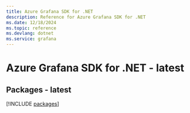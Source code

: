 ```yaml
---
title: Azure Grafana SDK for .NET
description: Reference for Azure Grafana SDK for .NET
ms.date: 12/18/2024
ms.topic: reference
ms.devlang: dotnet
ms.service: grafana
---
```

# Azure Grafana SDK for .NET - latest
## Packages - latest
[!INCLUDE [packages](grafana-index.md)]